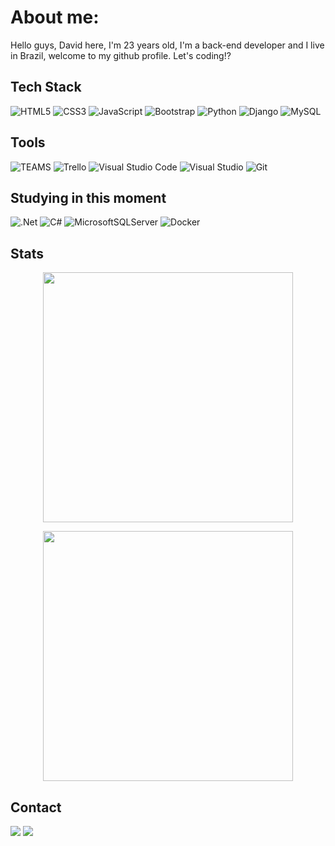 # About me:

Hello guys, David here, I'm 23 years old, I'm a back-end developer and I live in Brazil, welcome to my github profile. Let's coding!?

## Tech Stack
![HTML5](https://img.shields.io/badge/html5-%23323330.svg?style=for-the-badge&logo=html5&logoColor=white) 
![CSS3](https://img.shields.io/badge/css3-%23323330.svg?style=for-the-badge&logo=css3&logoColor=white)
![JavaScript](https://img.shields.io/badge/javascript-%23323330.svg?style=for-the-badge&logo=javascript&logoColor=white)
![Bootstrap](https://img.shields.io/badge/bootstrap-%23323330.svg?style=for-the-badge&logo=bootstrap&logoColor=white) 
![Python](https://img.shields.io/badge/python-%23323330.svg?style=for-the-badge&logo=python&logoColor=white) 
![Django](https://img.shields.io/badge/django-%23323330.svg?style=for-the-badge&logo=django&logoColor=white)
![MySQL](https://img.shields.io/badge/mysql-%23323330.svg?style=for-the-badge&logo=mysql&logoColor=white)


## Tools
![TEAMS](https://img.shields.io/badge/Microsoft_Teams-%23323330.svg?style=for-the-badge&logo=microsoft-teams&logoColor=white)
![Trello](https://img.shields.io/badge/Trello-%23323330.svg?style=for-the-badge&logo=Trello&logoColor=white)
![Visual Studio Code](https://img.shields.io/badge/Visual%20Studio%20Code-%23323330.svg?style=for-the-badge&logo=visual-studio-code&logoColor=white)
![Visual Studio](https://img.shields.io/badge/Visual%20Studio-%23323330.svg?style=for-the-badge&logo=visual-studio&logoColor=white)
![Git](https://img.shields.io/badge/git-%23323330.svg?style=for-the-badge&logo=git&logoColor=white)


## Studying in this moment
![.Net](https://img.shields.io/badge/.NET-%23323330.svg?style=for-the-badge&logo=.net&logoColor=white)
![C#](https://img.shields.io/badge/c%23-%23323330.svg?style=for-the-badge&logo=csharp&logoColor=white)
![MicrosoftSQLServer](https://img.shields.io/badge/Microsoft%20SQL%20Server-%23323330.svg?style=for-the-badge&logo=microsoft%20sql%20server&logoColor=white)
![Docker](https://img.shields.io/badge/docker-%23323330.svg?style=for-the-badge&logo=docker&logoColor=white)


## Stats
<p align="center">
  
</p>
<p align="center">
   <img src="https://github-readme-stats.vercel.app/api?username=idavidcarvalho&theme=dark&hide_border=true&include_all_commits=false&count_private=false&hide_title=false&hide=stars" width="400"/>
  
</p>
<p align="center">
  <img src="https://github-readme-stats.vercel.app/api/top-langs/?username=idavidcarvalho&theme=dark&hide_border=true&include_all_commits=true&count_private=true&layout=compact" width="400"/>
</p>
 
 ## Contact
<div>
  <a href="https://www.linkedin.com/in/david-carvalho-a9883517b/" target="_blank"><img src="https://img.shields.io/badge/LinkedIn-%23323330.svg?style=for-the-badge&logo=linkedin&logoColor=white" target="_blank"></a>
 <a href="mailto:davidcarvalho.dev@gmail.com" target="_blank"><img src="https://img.shields.io/badge/Gmail-%23323330.svg?style=for-the-badge&logo=gmail&logoColor=white" target="_blank"></a>
</div>


